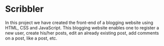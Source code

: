 # Scribbler
In this project we have created the front-end of a blogging website using HTML, CSS and JavaScript. This blogging website enables one to register a new user, create his/her posts, edit an already existing post, add comments on a post, like a post, etc. 
